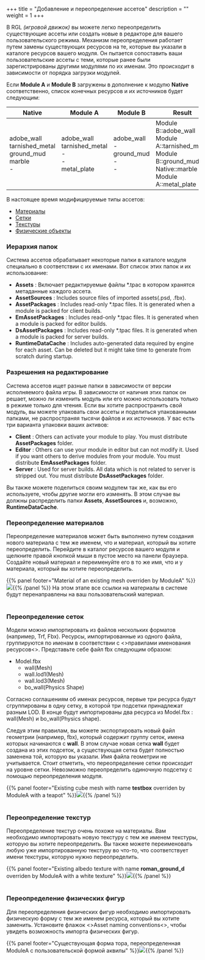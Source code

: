 +++
title = "Добавление и переопределение ассетов"
description = ""
weight = 1
+++

В RGL _(игровой движок)_ вы можете легко переопределить существующие ассеты или создать новые в редакторе для вашего пользовательского режима. Механизм переопределения работает путем замены существующих ресурсов на те, которые вы указали в каталоге ресурсов вашего модуля. Он пытается сопоставить ваши пользовательские ассеты с теми, которые ранее были зарегистрированы другими модулями по их именам. Это происходит в зависимости от порядка загрузки модулей.

Если **Module A** и **Module B** загружены в дополнение к модулю **Native** соответственно, список конечных ресурсов и их источников будет следующим:

<table style="vertical-align: bottom">
<thead>
    <tr>
        <th>Native</td>
        <th>Module A</td>
        <th>Module B</td>
        <th>Result</td>
    </tr>
</thead>
<tbody>
    <tr>
        <td>adobe_wall<br>tarnished_metal<br>ground_mud<br>marble<br>-<br></td>
        <td>adobe_wall<br>tarnished_metal<br>-<br>-<br>metal_plate</td>
        <td>adobe_wall<br>-<br>ground_mud<br>-<br>-<br></td>
        <td>Module B::adobe_wall<br>Module A::tarnished_metal<br>Module B::ground_mud<br>Native::marble<br>Module A::metal_plate<br></td>
    </tr>
</tbody>
</table>

В настоящее время модифицируемые типы ассетов:

- [Материалы](#overriding-materials)
- [Сетки](#overriding-meshes)
- [Текстуры](#overriding-textures)
- [Физические объекты](#overriding-physics-shapes)

### Иерархия папок

Система ассетов обрабатывает некоторые папки в каталоге модуля специально в соответствии с их именами. Вот список этих папок и их использование:

- **Assets** : Включает редактируемые файлы *.tpac в котором хранятся метаданные каждого ассета.
- **AssetSources** : Includes source files of imported assets(.psd, .fbx).
- **AssetPackages** : Includes read-only *.tpac files. It is generated when a module is packed for client builds. 
- **EmAssetPackages** : Includes read-only *.tpac files. It is generated when a module is packed for editor builds. 
- **DsAssetPackages** : Includes read-only *.tpac files. It is generated when a module is packed for server builds.
- **RuntimeDataCache** : Includes auto-generated data required by engine for each asset. Can be deleted but it might take time to generate from scratch during startup.

### Разрешения на редактирование

Система ассетов ищет разные папки в зависимости от версии исполняемого файла игры. В зависимости от наличия этих папок он решает, можно ли изменить модуль или его можно использовать только в режиме только для чтения. Если вы хотите распространить свой модуль, вы можете упаковать свои ассеты и поделиться упакованными папками, не распространяя тысячи файлов и их источников. У вас есть три варианта упаковки ваших активов:

- **Client** : Others can activate your module to play. You must distribute **AssetPackages** folder.
- **Editor** : Others can use your module in editor but can not modify it. Used if you want others to derive modules from your module. You must distribute **EmAssetPackages** folder.
- **Server** : Used for server builds. All data which is not related to server is stripped out. You must distribute **DsAssetPackages** folder.

Вы также можете поделиться своим модулем так же, как вы его используете, чтобы другие могли его изменять. В этом случае вы должны распределить папки **Assets**, **AssetSources** и, возможно, **RuntimeDataCache**.

### Переопределение материалов
Переопределение материалов может быть выполнено путем создания нового материала с тем же именем, что и материал, который вы хотите переопределить.
Перейдите в каталог ресурсов вашего модуля и щелкните правой кнопкой мыши в пустое место на панели браузера. Создайте новый материал и переименуйте его в то же имя, что и у материала, который вы хотите переопределить.

{{% panel footer="Material of an existing mesh overriden by ModuleA" %}}![](/img/modding/assets/material_override.png){{% /panel %}}
На этом этапе все ссылки на материалы в системе будут перенаправлены на ваш пользовательский материал.
<br><br>

### Переопределение сеток
Модели можно импортировать из файлов нескольких форматов (например, Trf, Fbx). Ресурсы, импортированные из одного файла, группируются по именам в соответствии с <>правилами именования ресурсов<>. Представьте себе файл fbx следующим образом:

- Model.fbx
    - wall(Mesh)
    - wall.lod1(Mesh)
    - wall.lod3(Mesh)
    - bo_wall(Physics Shape)

Согласно соглашениям об именах ресурсов, первые три ресурса будут сгруппированы в одну сетку, в которой три подсетки принадлежат разным LOD. В конце будут импортированы два ресурса из Model.fbx : wall(Mesh) и bo_wall(Physics shape).

Следуя этим правилам, вы можете экспортировать новый файл геометрии (например, fbx), который содержит группу сеток, имена которых начинаются с **wall**. В этом случае новая сетка **wall** будет создана из этих подсеток, а существующая сетка будет полностью заменена той, которую вы указали. Имя файла геометрии не учитывается. Стоит отметить, что переопределение сетки происходит на уровне сетки. Невозможно переопределить одиночную подсетку с помощью переопределения модуля.

{{% panel footer="Existing cube mesh with name **testbox** overriden by ModuleA with a teapot" %}}![](/img/modding/assets/metamesh_override.png){{% /panel %}}
<br><br>

### Переопределение текстур
Переопределение текстур очень похоже на материалы. Вам необходимо импортировать новую текстуру с тем же именем текстуры, которую вы хотите переопределить. Вы также можете переименовать любую уже импортированную текстуру во что-то, что соответствует имени текстуры, которую нужно переопределить.

{{% panel footer="Existing albedo texture with name **roman_ground_d** overriden by ModuleA with a white texture" %}}![](/img/modding/assets/texture_override.png){{% /panel %}}
<br><br>

### Переопределение физических фигур
Для переопределения физических фигур необходимо импортировать физическую форму с тем же именем ресурса, который вы хотите заменить. Установите флажок <>Asset naming conventions<>, чтобы увидеть возможность импорта физических фигур.

{{% panel footer="Существующая форма тора, переопределенная ModuleA с пользовательской формой аквилы" %}}![](/img/modding/assets/physics_shape_override.png){{% /panel %}}